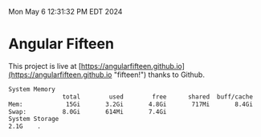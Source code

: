 Mon May  6 12:31:32 PM EDT 2024

# Angular Fifteen


This project is live at [https://angularfifteen.github.io](https://angularfifteen.github.io "fifteen!") thanks to Github.

```bash
System Memory
               total        used        free      shared  buff/cache   available
Mem:            15Gi       3.2Gi       4.8Gi       717Mi       8.4Gi        12Gi
Swap:          8.0Gi       614Mi       7.4Gi
System Storage
2.1G	.
